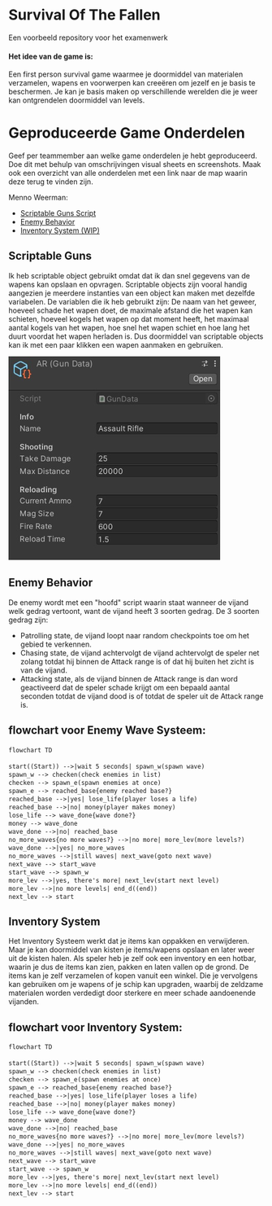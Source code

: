 
# Survival Of The Fallen

Een voorbeeld repository voor het examenwerk

#### Het idee van de game is:

Een first person survival game waarmee je doormiddel van materialen verzamelen, wapens en voorwerpen kan creeëren om jezelf en je basis te beschermen. Je kan je basis maken op verschillende werelden die je weer kan ontgrendelen doormiddel van levels.

# Geproduceerde Game Onderdelen

Geef per teammember aan welke game onderdelen je hebt geproduceerd. Doe dit met behulp van omschrijvingen visual sheets en screenshots.
Maak ook een overzicht van alle onderdelen met een link naar de map waarin deze terug te vinden zijn.

Menno Weerman:
  * [Scriptable Guns Script](https://github.com/mennoweerman/SurvivalOfTheFallen/blob/main/Assets/Scripts/Scriptable%20Objects/GunData.cs)
  * [Enemy Behavior](https://github.com/mennoweerman/SurvivalOfTheFallen/blob/main/Assets/Scripts/Enemy/EnemyAI.cs)
  * [Inventory System (WIP)](https://github.com/mennoweerman/SurvivalOfTheFallen/blob/Development/Assets/Scripts/Inventory%20Scripts/InventorySystem.cs)

## Scriptable Guns

Ik heb scriptable object gebruikt omdat dat ik dan snel gegevens van de wapens kan opslaan en opvragen. Scriptable objects zijn vooral handig aangezien je meerdere instanties van een object kan maken met dezelfde variabelen. De variablen die ik heb gebruikt zijn: De naam van het geweer, hoeveel schade het wapen doet, de maximale afstand die het wapen kan schieten, hoeveel kogels het wapen op dat moment  heeft, het maximaal aantal kogels van het wapen, hoe snel het wapen schiet en hoe lang het duurt voordat het wapen herladen is. Dus doormiddel van scriptable objects kan ik met een paar klikken een wapen aanmaken en gebruiken.

![ARScriptableObject](https://github.com/mennoweerman/SurvivalOfTheFallen/blob/Development/Fotos%20ReadMe/ARScriptableObject.jpeg)


## Enemy Behavior

De enemy wordt met een "hoofd" script waarin staat wanneer de vijand welk gedrag vertoont, want de vijand heeft 3 soorten gedrag. De 3 soorten gedrag zijn: 

* Patrolling state, de vijand loopt naar random checkpoints toe om het gebied te verkennen.
* Chasing state, de vijand achtervolgt de vijand achtervolgt de speler net zolang totdat hij binnen de Attack range is of dat hij buiten het zicht is van de vijand.
* Attacking state, als de vijand binnen de Attack range is dan word geactiveerd dat de speler schade krijgt om een bepaald aantal seconden totdat de vijand dood is of totdat de speler uit de Attack range is.

## flowchart voor Enemy Wave Systeem:
```mermaid
flowchart TD

start((Start)) -->|wait 5 seconds| spawn_w(spawn wave)
spawn_w --> checken(check enemies in list)
checken --> spawn_e(spawn enemies at once)
spawn_e --> reached_base{enemy reached base?}
reached_base -->|yes| lose_life(player loses a life)
reached_base -->|no| money(player makes money)
lose_life --> wave_done{wave done?}
money --> wave_done
wave_done -->|no| reached_base
no_more_waves{no more waves?} -->|no more| more_lev(more levels?)
wave_done -->|yes| no_more_waves
no_more_waves -->|still waves| next_wave(goto next wave)
next_wave --> start_wave
start_wave --> spawn_w
more_lev -->|yes, there's more| next_lev(start next level)
more_lev -->|no more levels| end_d((end))
next_lev --> start
```

## Inventory System

Het Inventory Systeem werkt dat je items kan oppakken en verwijderen. Maar je kan doormiddel van kisten je items/wapens opslaan en later weer uit de kisten halen. Als speler heb je zelf ook een inventory en een hotbar, waarin je dus de items kan zien, pakken en laten vallen op de grond. De items kan je zelf verzamelen of kopen vanuit een winkel. Die je vervolgens kan gebruiken om je wapens of je schip kan upgraden, waarbij de zeldzame materialen worden verdedigt door sterkere en meer schade aandoenende vijanden.

## flowchart voor Inventory System:
```mermaid
flowchart TD

start((Start)) -->|wait 5 seconds| spawn_w(spawn wave)
spawn_w --> checken(check enemies in list)
checken --> spawn_e(spawn enemies at once)
spawn_e --> reached_base{enemy reached base?}
reached_base -->|yes| lose_life(player loses a life)
reached_base -->|no| money(player makes money)
lose_life --> wave_done{wave done?}
money --> wave_done
wave_done -->|no| reached_base
no_more_waves{no more waves?} -->|no more| more_lev(more levels?)
wave_done -->|yes| no_more_waves
no_more_waves -->|still waves| next_wave(goto next wave)
next_wave --> start_wave
start_wave --> spawn_w
more_lev -->|yes, there's more| next_lev(start next level)
more_lev -->|no more levels| end_d((end))
next_lev --> start
```


